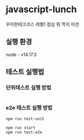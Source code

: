 # javascript-lunch

우아한테크코스 레벨1 점심 뭐 먹지 미션

## 실행 환경

node - v14.17.3

## 테스트 실행법

### 단위테스트 실행 방법

```shell
```

### e2e 테스트 실행 방법

```shell
npm run test-unit
```

```shell
npm run start
npm run test-e2e
```
